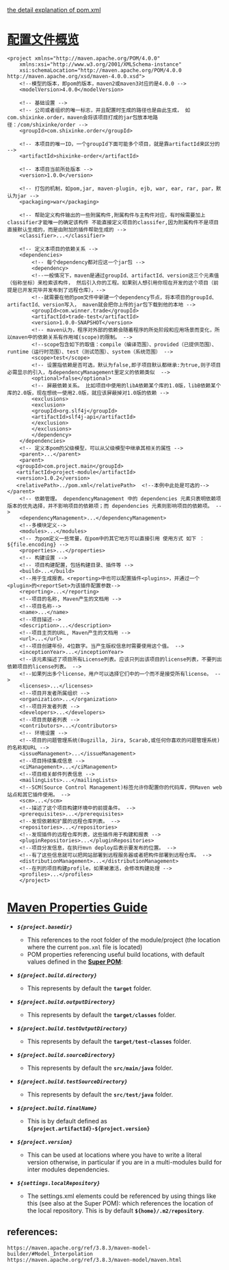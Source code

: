[the detail explanation of pom.xml](https://maven.apache.org/pom.html)
# [配置文件概览](http://www.shixinke.com/java/maven-configuration-file-pom-xml-introduction)
```
<project xmlns="http://maven.apache.org/POM/4.0.0"
    xmlns:xsi="http://www.w3.org/2001/XMLSchema-instance"
    xsi:schemaLocation="http://maven.apache.org/POM/4.0.0 http://maven.apache.org/xsd/maven-4.0.0.xsd">
    <!--模型的版本，即pom的版本，maven2或maven3对应的是4.0.0 -->
    <modelVersion>4.0.0</modelVersion>

    <!-- 基础设置 -->
    <!-- 公司或者组织的唯一标志，并且配置时生成的路径也是由此生成， 如com.shixinke.order，maven会将该项目打成的jar包放本地路径：/com/shixinke/order -->
    <groupId>com.shixinke.order</groupId>

    <!-- 本项目的唯一ID，一个groupId下面可能多个项目，就是靠artifactId来区分的 -->
    <artifactId>shixinke-order</artifactId>

    <!-- 本项目当前所处版本 -->
    <version>1.0.0</version>

    <!-- 打包的机制，如pom,jar, maven-plugin, ejb, war, ear, rar, par，默认为jar -->
    <packaging>war</packaging>

    <!-- 帮助定义构件输出的一些附属构件,附属构件与主构件对应，有时候需要加上classifier才能唯一的确定该构件 不能直接定义项目的classifer,因为附属构件不是项目直接默认生成的，而是由附加的插件帮助生成的 -->
    <classifier>...</classifier>

    <!-- 定义本项目的依赖关系 -->
    <dependencies>
        <!-- 每个dependency都对应这一个jar包 -->
        <dependency>
        <!--一般情况下，maven是通过groupId、artifactId、version这三个元素值（俗称坐标）来检索该构件， 然后引入你的工程。如果别人想引用你现在开发的这个项目（前提是已开发完毕并发布到了远程仓库），-->
        <!--就需要在他的pom文件中新建一个dependency节点，将本项目的groupId、artifactId、version写入， maven就会把你上传的jar包下载到他的本地 -->
        <groupId>com.winner.trade</groupId>
        <artifactId>trade-test</artifactId>
        <version>1.0.0-SNAPSHOT</version>
        <!-- maven认为，程序对外部的依赖会随着程序的所处阶段和应用场景而变化，所以maven中的依赖关系有作用域(scope)的限制。 -->
        <!--scope包含如下的取值：compile（编译范围）、provided（已提供范围）、runtime（运行时范围）、test（测试范围）、system（系统范围） -->
        <scope>test</scope>
        <!-- 设置指依赖是否可选，默认为false,即子项目默认都继承:为true,则子项目必需显示的引入，与dependencyManagement里定义的依赖类似  -->
        <optional>false</optional>
        <!-- 屏蔽依赖关系。 比如项目中使用的libA依赖某个库的1.0版，libB依赖某个库的2.0版，现在想统一使用2.0版，就应该屏蔽掉对1.0版的依赖 -->
        <exclusions>
        <exclusion>
        <groupId>org.slf4j</groupId>
        <artifactId>slf4j-api</artifactId>
        </exclusion>
        </exclusions>
        </dependency>
    </dependencies>
    <!-- 定义本pom的父级模型，可以从父级模型中继承其相关的属性 -->
    <parent>...</parent>
    <parent>
   <groupId>com.project.main</groupId>
   <artifactId>project-module</artifactId>
   <version>1.0.2</version>
   <relativePath>../pom.xml</relativePath>  <!--本例中此处是可选的-->
</parent>
    <!-- 依赖管理。 dependencyManagement 中的 dependencies 元素只表明依赖项版本的优先选择，并不影响项目的依赖项；而 dependencies 元素则影响项目的依赖项。 -->
    <dependencyManagement>...</dependencyManagement>
    <!--多模块定义-->
    <modules>...</modules>
    <!-- 为pom定义一些常量，在pom中的其它地方可以直接引用 使用方式 如下 ：${file.encoding} -->
    <properties>...</properties>
    <!-- 构建设置 -->
    <!-- 项目构建配置，包括构建目录、插件等 -->
    <build>...</build>
    <!--用于生成报表。<reporting>中也可以配置插件<plugins>，并通过一个<plugin>的<reportSet>为该插件配置参数-->
    <reporting>...</reporting>
    <!--项目的名称, Maven产生的文档用 -->
    <!--项目名称-->
    <name>...</name>
    <!--项目描述-->
    <description>...</description>
    <!--项目主页的URL, Maven产生的文档用 -->
    <url>...</url>
    <!--项目创建年份，4位数字。当产生版权信息时需要使用这个值。 -->
    <inceptionYear>...</inceptionYear>
    <!--该元素描述了项目所有License列表。应该只列出该项目的license列表，不要列出依赖项目的license列表。 -->
    <!--如果列出多个license，用户可以选择它们中的一个而不是接受所有license。 -->
    <licenses>...</licenses>
    <!--项目开发者所属组织 -->
    <organization>...</organization>
    <!--项目开发者列表 -->
    <developers>...</developers>
    <!--项目贡献者列表 -->
    <contributors>...</contributors>
    <!-- 环境设置 -->
    <!--项目的问题管理系统(Bugzilla, Jira, Scarab,或任何你喜欢的问题管理系统)的名称和URL -->
    <issueManagement>...</issueManagement>
    <!--项目持续集成信息 -->
    <ciManagement>...</ciManagement>
    <!--项目相关邮件列表信息 -->
    <mailingLists>...</mailingLists>
    <!--SCM(Source Control Management)标签允许你配置你的代码库，供Maven web站点和其它插件使用。 -->
    <scm>...</scm>
    <!--描述了这个项目构建环境中的前提条件。 -->
    <prerequisites>...</prerequisites>
    <!--发现依赖和扩展的远程仓库列表。 -->
    <repositories>...</repositories>
    <!--发现插件的远程仓库列表，这些插件用于构建和报表 -->
    <pluginRepositories>...</pluginRepositories>
    <!--项目分发信息，在执行mvn deploy后表示要发布的位置。 -->
    <!--有了这些信息就可以把网站部署到远程服务器或者把构件部署到远程仓库。 -->
    <distributionManagement>...</distributionManagement>
    <!--在列的项目构建profile，如果被激活，会修改构建处理 -->
    <profiles>...</profiles>
    </project>
```

# [Maven Properties Guide](https://cwiki.apache.org/confluence/display/MAVEN/Maven+Properties+Guide)
* ***`${project.basedir}`***
    * This references to the root folder of the module/project (the location where the current `pom.xml` file is located)
    * POM properties referencing useful build locations, with default values defined in the **[Super POM](http://maven.apache.org/pom.html#The_Super_POM)**:

* ***`${project.build.directory}`***
    * This represents by default the **`target`** folder.
* ***`${project.build.outputDirectory}`***
    * This represents by default the **`target/classes`** folder.
* ***`${project.build.testOutputDirectory}`***
    * This represents by default the **`target/test-classes`** folder.
* ***`${project.build.sourceDirectory}`***
    * This represents by default the **`src/main/java`** folder.
* ***`${project.build.testSourceDirectory}`***
    * This represents by default the **`src/test/java`** folder.

* ***`${project.build.finalName}`***
    * This is by default defined as **`${project.artifactId}-${project.version}`**
* ***`${project.version}`***
    * This can be used at locations where you have to write a literal version otherwise, in particular if you are in a multi-modules build for inter modules dependencies.


* ***`${settings.localRepository}`***
    * The settings.xml elements could be referenced by using things like this (see also at the Super POM):
        which references the location of the local repository. This is by default **`${home}/.m2/repository`**.
## references:
```
https://maven.apache.org/ref/3.8.3/maven-model-builder/#Model_Interpolation
https://maven.apache.org/ref/3.8.3/maven-model/maven.html
```
